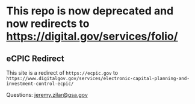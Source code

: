 # This repo is now deprecated and now redirects to https://digital.gov/services/folio/

## eCPIC Redirect

This site is a redirect of `https://ecpic.gov` to `https://www.digitalgov.gov/services/electronic-capital-planning-and-investment-control-ecpic/`

Questions: jeremy.zilar@gsa.gov
